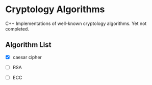 # Cryptology Algorithms
C++ Implementations of well-known cryptology algorithms. Yet not completed.

## Algorithm List
- [x] caesar cipher
- [ ] RSA
- [ ] ECC

